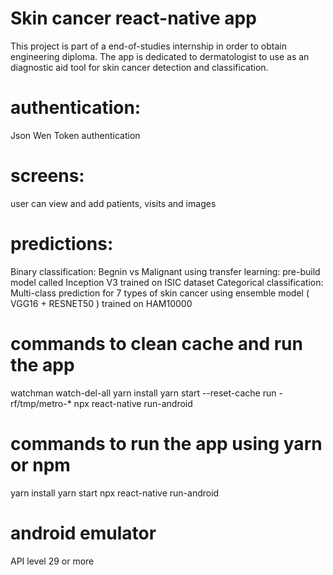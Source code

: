 # Skin cancer react-native app
This project is part of a end-of-studies internship  in order to obtain engineering diploma.
The app is dedicated to dermatologist to use as an diagnostic aid tool for skin cancer detection and classification.
# authentication:
Json Wen Token authentication
# screens:
user can view and add  patients, visits and images 
# predictions:
Binary classification: Begnin vs Malignant using transfer learning: pre-build model called Inception V3 trained on ISIC dataset 
Categorical classification: Multi-class prediction for 7 types of skin cancer using ensemble model ( VGG16 + RESNET50 ) trained on HAM10000

# commands to clean cache and run the app
watchman watch-del-all
yarn install
yarn start --reset-cache
run -rf/tmp/metro-*
npx react-native run-android
# commands to run the app  using yarn or npm
yarn install
yarn start
npx react-native run-android
# android emulator
API level 29 or more



